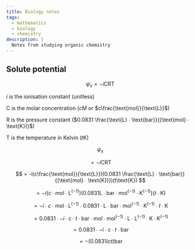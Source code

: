 ```yaml
---
title: Biology notes
tags:
  - mathematics
  - biology
  - chemistry
description: |
  Notes from studying organic chemistry
---
```


## Solute potential

$$
ψ_s = -i\text{CRT}
$$

$i$ is the ionisation constant (unitless)

$\text{C}$ is the molar concentration ($c\text{M}$  or $c\frac{\text{mol}}{\text{L}}$)

$\text{R}$ is the pressure constant ($0.0831 \frac{\text{L} ∙ \text{bar}}{(\text{mol} ∙ \text{K})}$)

$\text{T}$ is the temperature in Kelvin ($t\text{K}$)

$$
ψ_s
$$

$$
= -i\text{CRT}
$$


$$
= -i(c\frac{\text{mol}}{\text{L}})(0.0831 \frac{\text{L} ∙ \text{bar}}{(\text{mol} ∙ \text{K})})(t\text{K})
$$

$$
= -i(c ∙ \text{mol} ∙ \text{L}^(-1))(0.0831 \text{L} ∙ \text{bar} ∙ \text{mol}^(-1) ∙ \text{K}^(-1))(t ∙ \text{K})
$$

$$
= -i ∙ c ∙ \text{mol} ∙ \text{L}^(-1) ∙ 0.0831 ∙ \text{L} ∙ \text{bar} ∙ \text{mol}^(-1) ∙ \text{K}^(-1) ∙ t ∙ \text{K}
$$

$$
= 0.0831 ∙ -i ∙ c ∙ t ∙ \text{bar} ∙ \text{mol} ∙ \text{mol}^(-1) ∙ \text{L} ∙ \text{L}^(-1) ∙ \text{K} ∙ \text{K}^(-1)
$$

$$
= 0.0831 ∙ -i ∙ c ∙ t ∙ \text{bar}
$$

$$
= -(0.0831ict) \text{bar}
$$
